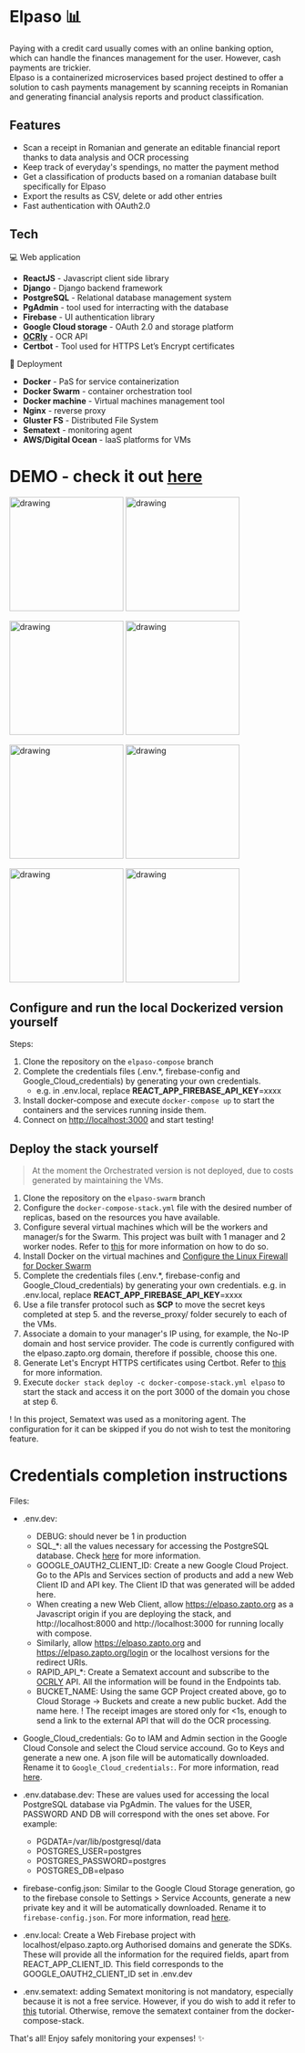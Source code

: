 # Elpaso :bar_chart:

Paying with a credit card usually comes with an online banking option, which can handle the finances management for the user. However, cash payments are trickier.  
Elpaso is a containerized microservices based project destined to offer a solution to cash payments management by scanning receipts in Romanian and generating financial analysis reports and product classification.

## Features

- Scan a receipt in Romanian and generate an editable financial report thanks to data analysis and OCR processing
- Keep track of everyday's spendings, no matter the payment method
- Get a classification of products based on a romanian database built specifically for Elpaso
- Export the results as CSV, delete or add other entries 
- Fast authentication with OAuth2.0


## Tech

:computer: Web application 

- **ReactJS** - Javascript client side library
- **Django** - Django backend framework
- **PostgreSQL** - Relational database management system
- **PgAdmin** - tool used for interracting with the database
- **Firebase** - UI authentication library
- **Google Cloud storage** - OAuth 2.0 and storage platform
- [**OCRly**](https://rapidapi.com/nadkabbani/api/ocrly-image-to-text) - OCR API 
- **Certbot** - Tool used for HTTPS Let’s Encrypt certificates 

:rocket: Deployment

- **Docker** - PaS for service containerization 
- **Docker Swarm** - container orchestration tool
- **Docker machine** - Virtual machines management tool 
- **Nginx** - reverse proxy
- **Gluster FS** - Distributed File System
- **Sematext** - monitoring agent
- **AWS/Digital Ocean** - IaaS platforms for VMs


# DEMO - check it out [here](https://www.youtube.com/watch?v=cYBhlQmaEG0)

<img src="https://iili.io/HnV0kdX.png" alt="drawing" width="200"/>   <img src="https://iili.io/HnVXSFR.png" alt="drawing" width="200"/>

<img src="https://iili.io/HnVjTeS.png" alt="drawing" width="200"/>   <img src="https://iili.io/HnVjPBs.png" alt="drawing" width="200"/>

<img src="https://iili.io/HnVh8xe.png" alt="drawing" width="200"/>  <img src="https://i.imgur.com/YwWDIBY.png" alt="drawing" width="200"/>  

<img src="https://i.imgur.com/EYHqIUl.png" alt="drawing" width="200"/>  <img src="https://i.imgur.com/OB3rIxG.png" alt="drawing" width="200"/>  

## Configure and run the local Dockerized version yourself
  
 Steps: 
  1. Clone the repository on the `elpaso-compose` branch
  2. Complete the credentials files (.env.*, firebase-config and Google_Cloud_credentials) by generating your own credentials.
      - e.g. in .env.local, replace **REACT_APP_FIREBASE_API_KEY**=xxxx    
  3. Install docker-compose and execute `docker-compose up` to start the containers and the services running inside them. 
  4. Connect on [http://localhost:3000](http://localhost:3000/) and start testing!
  
 ## Deploy the stack yourself 
 
 > At the moment the Orchestrated version is not deployed, due to costs generated by maintaining the VMs.

 1. Clone the repository on the `elpaso-swarm` branch
 2. Configure the `docker-compose-stack.yml` file with the desired number of replicas, based on the resources you have available.
 3. Configure several virtual machines which will be the workers and manager/s for the Swarm. This project was built with 1 manager and 2 worker nodes. Refer to [this](https://docs.docker.com/engine/swarm/swarm-mode/) for more information on how to do so.
 4. Install Docker on the virtual machines and [Configure the Linux Firewall for Docker Swarm](https://www.digitalocean.com/community/tutorials/how-to-configure-the-linux-firewall-for-docker-swarm-on-ubuntu-16-04)
 5. Complete the credentials files (.env.*, firebase-config and Google_Cloud_credentials) by generating your own credentials.
    e.g. in .env.local, replace **REACT_APP_FIREBASE_API_KEY**=xxxx 
 6. Use a file transfer protocol such as **SCP** to move the secret keys completed at step 5. and the reverse_proxy/ folder securely to each of the VMs.
 6. Associate a domain to your manager's IP using, for example, the No-IP domain and host service provider. The code is currently configured with the elpaso.zapto.org domain, therefore if possible, choose this one.
 7. Generate Let's Encrypt HTTPS certificates using Certbot. Refer to [this](https://finnian.io/blog/ssl-with-docker-swarm-lets-encrypt-and-nginx/) for more information.
 8. Execute `docker stack deploy -c docker-compose-stack.yml elpaso` to start the stack and access it on the port 3000 of the domain you chose at step 6. 

 ! In this project, Sematext was used as a monitoring agent. The configuration for it can be skipped if you do not wish to test the monitoring feature. 


    
  # Credentials completion instructions 
  Files: 

   - .env.dev: 
     - DEBUG: should never be 1 in production 
     - SQL_*: all the values necessary for accessing the PostgreSQL database. Check [here](https://www.digitalocean.com/community/tutorials/how-to-use-postgresql-with-your-django-application-on-ubuntu-20-04) for more information. 
     - GOOGLE_OAUTH2_CLIENT_ID: Create a new Google Cloud Project. Go to the APIs and Services section of products and add a new Web Client ID and API key. The Client ID that was generated will be added here. 
      - When creating a new Web Client, allow https://elpaso.zapto.org as a Javascript origin if you are deploying the stack, and http://localhost:8000 
     and http://localhost:3000 for running locally with compose. 
      - Similarly, allow https://elpaso.zapto.org and https://elpaso.zapto.org/login or the localhost versions for the redirect URIs.
     - RAPID_API_*: Create a Sematext account and subscribe to the [OCRLY](https://rapidapi.com/nadkabbani/api/ocrly-image-to-text) API. All the information will be found in the Endpoints tab.
     - BUCKET_NAME: Using the same GCP Project created above, go to Cloud Storage -> Buckets and create a new public bucket. Add the name here. 
      ! The receipt images are stored only for <1s, enough to send a link to the external API that will do the OCR processing. 

   - Google_Cloud_credentials: Go to IAM and Admin section in the Google Cloud Console and select the Cloud service accound. Go to Keys and generate a new one. A json file will be automatically downloaded. Rename it to `Google_Cloud_credentials:`. For more information, read [here](https://help.brightdata.com/hc/en-us/articles/6254819504145-How-to-find-your-Google-Cloud-Private-Key).

   - .env.database.dev: These are values used for accessing the local PostgreSQL database via PgAdmin. The values for the USER, PASSWORD AND DB will correspond with the ones set above.
    For example:
      - PGDATA=/var/lib/postgresql/data
      - POSTGRES_USER=postgres
      - POSTGRES_PASSWORD=postgres
      - POSTGRES_DB=elpaso
    
   - firebase-config.json:  Similar to the Google Cloud Storage generation, go to the firebase console to Settings > Service Accounts, generate a new private key and it will be automatically downloaded. Rename it to `firebase-config.json`. For more information, read [here](https://firebase.google.com/docs/admin/setup).

   - .env.local: Create a Web Firebase project with localhost/elpaso.zapto.org Authorised domains and generate the SDKs. These will provide all the information for the required fields, apart from  REACT_APP_CLIENT_ID. This field corresponds to the GOOGLE_OAUTH2_CLIENT_ID set in .env.dev
  
   - .env.sematext: adding Sematext monitoring is not mandatory, especially because it is not a free service. However, if you do wish to add it refer to [this](https://sematext.com/docs/agents/sematext-agent/containers/installation/) tutorial. Otherwise, remove the sematext container from the docker-compose-stack.
      
      
    
That's all! Enjoy safely monitoring your expenses! :sparkles:	


  
